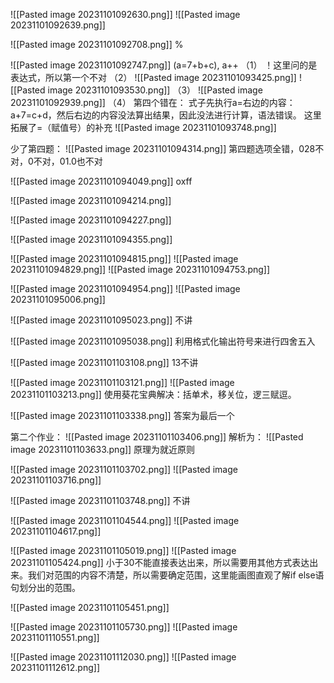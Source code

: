 ![[Pasted image 20231101092630.png]]
![[Pasted image 20231101092639.png]]

![[Pasted image 20231101092708.png]]
%

![[Pasted image 20231101092747.png]]
(a=7+b+c), a++
（1）
！这里问的是表达式，所以第一个不对
（2）
![[Pasted image 20231101093425.png]]
![[Pasted image 20231101093530.png]]
（3）
![[Pasted image 20231101092939.png]]
（4）
第四个错在：
式子先执行a=右边的内容：a+7=c+d，然后右边的内容没法算出结果，因此没法进行计算，语法错误。
这里拓展了=（赋值号）的补充
![[Pasted image 20231101093748.png]]

少了第四题：
![[Pasted image 20231101094314.png]]
第四题选项全错，028不对，0不对，01.0也不对

![[Pasted image 20231101094049.png]]
oxff

![[Pasted image 20231101094214.png]]

![[Pasted image 20231101094227.png]]

![[Pasted image 20231101094355.png]]

![[Pasted image 20231101094815.png]]
![[Pasted image 20231101094829.png]]
![[Pasted image 20231101094753.png]]

![[Pasted image 20231101094954.png]]
![[Pasted image 20231101095006.png]]

![[Pasted image 20231101095023.png]]
不讲

![[Pasted image 20231101095038.png]]
利用格式化输出符号来进行四舍五入

![[Pasted image 20231101103108.png]]
13不讲

![[Pasted image 20231101103121.png]]
![[Pasted image 20231101103213.png]]
使用葵花宝典解决：括单术，移关位，逻三赋逗。

![[Pasted image 20231101103338.png]]
答案为最后一个

第二个作业：
![[Pasted image 20231101103406.png]]
解析为：
![[Pasted image 20231101103633.png]]
原理为就近原则

![[Pasted image 20231101103702.png]]
![[Pasted image 20231101103716.png]]

![[Pasted image 20231101103748.png]]
不讲

![[Pasted image 20231101104544.png]]
![[Pasted image 20231101104617.png]]

![[Pasted image 20231101105019.png]]
![[Pasted image 20231101105424.png]]
小于30不能直接表达出来，所以需要用其他方式表达出来。我们对范围的内容不清楚，所以需要确定范围，这里能画图直观了解if else语句划分出的范围。

![[Pasted image 20231101105451.png]]
 

![[Pasted image 20231101105730.png]]
![[Pasted image 20231101110551.png]]

![[Pasted image 20231101112030.png]]
![[Pasted image 20231101112612.png]]
